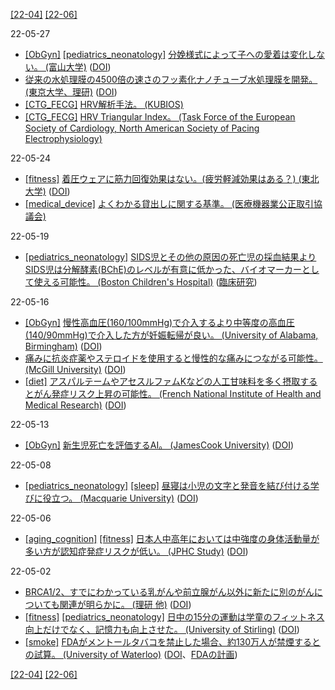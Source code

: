 [\[22-04\]](2204.md) [\[22-06\]](2206.md)

22-05-27
* [\[ObGyn\]](ObGyn.md) [\[pediatrics_neonatology\]](pediatrics_neonatology.md) [分娩様式によって子への愛着は変化しない。 (富山大学)](http://www.med.u-toyama.ac.jp/eco-tuc/result/bonding.html) ([DOI](https://doi.org/10.1016/j.jad.2019.11.005))
* [従来の水処理膜の4500倍の速さのフッ素化ナノチューブ水処理膜を開発。 (東京大学、理研)](http://www.t.u-tokyo.ac.jp/press/pr2022-05-13-001) ([DOI](https://doi.org/10.1126/science.abd0966))
* [\[CTG_FECG\]](CTG_FECG.md) [HRV解析手法。 (KUBIOS)](https://www.kubios.com/hrv-analysis-methods/)
* [\[CTG_FECG\]](CTG_FECG.md) [HRV Triangular Index。 (Task Force of the European Society of Cardiology, North American Society of Pacing Electrophysiology)](https://www.ahajournals.org/doi/10.1161/01.CIR.93.5.1043)

22-05-24
* [\[fitness\]](fitness.md) [着圧ウェアに筋力回復効果はない。(疲労軽減効果はある？) (東北大学)](https://www.tohoku.ac.jp/en/press/do_compression_garments_facilitate_muscle_recoverey.html) ([DOI](https://doi.org/10.1007/s40279-022-01681-4))
* [\[medical_device\]](medical_device.md) [よくわかる貸出しに関する基準。 (医療機器業公正取引協議会)](https://www.jftc-mdi.jp/pdf/kashidashi_kijyun_202009.pdf)

22-05-19
* [\[pediatrics_neonatology\]](pediatrics_neonatology.md) [SIDS児とその他の原因の死亡児の採血結果よりSIDS児は分解酵素(BChE)のレベルが有意に低かった、バイオマーカーとして使える可能性。 (Boston Children's Hospital)](https://www.nejm.org/doi/full/10.1056/NEJMp2119221) ([臨床研究](https://www.childrenshospital.org/conditions/sudden-infant-death-syndrome-sids))

22-05-16
* [\[ObGyn\]](ObGyn.md) [慢性高血圧(160/100mmHg)で介入するより中等度の高血圧(140/90mmHg)で介入した方が妊娠転帰が良い。 (University of Alabama, Birmingham)](https://www.uab.edu/news/health/item/12744-study-shows-treating-preexisting-high-blood-pressure-in-pregnancy-improves-maternal-and-fetal-outcomes) ([DOI](https://doi.org/10.1056/NEJMoa2201295))
* [痛みに抗炎症薬やステロイドを使用すると慢性的な痛みにつながる可能性。 (McGill University)](https://www.mcgill.ca/newsroom/channels/news/discovery-reveals-blocking-inflammation-may-lead-chronic-pain-339532) ([DOI](https://doi.org/10.1126/scitranslmed.abj9954))
* [\[diet\]](diet.md) [アスパルテームやアセスルファムKなどの人工甘味料を多く摂取するとがん発症リスク上昇の可能性。 (French National Institute of Health and Medical Research)](https://www.inrae.fr/en/news/artificial-sweeteners-possible-link-increased-cancer-risk) ([DOI](https://doi.org/10.1371/journal.pmed.1003950))

22-05-13
* [\[ObGyn\]](ObGyn.md) [新生児死亡を評価するAI。 (JamesCook University)](https://www.jcu.edu.au/news/releases/2021/june/ai-breakthrough-in-premature-baby-care) ([DOI](https://doi.org/10.1016/j.compbiomed.2021.104521))

22-05-08
* [\[pediatrics_neonatology\]](pediatrics_neonatology.md) [\[sleep\]](sleep.md) [昼寝は小児の文字と発音を結び付ける学びに役立つ。 (Macquarie University)](https://researchers.mq.edu.au/en/publications/nap-effects-on-pre-school-childrens-learning-of-letter-sound-mapp) ([DOI](https://doi.org/10.1111/cdev.13753))

22-05-06
* [\[aging_cognition\]](aging_cognition.md) [\[fitness\]](fitness.md) [日本人中高年においては中強度の身体活動量が多い方が認知症発症リスクが低い。 (JPHC Study)](https://epi.ncc.go.jp/jphc/outcome/8908.html) ([DOI](https://doi.org/10.1001/jamanetworkopen.2022.4590))

22-05-02
* [BRCA1/2、すでにわかっている乳がんや前立腺がん以外に新たに別のがんについても関連が明らかに。 (理研 他)](https://www.riken.jp/press/2022/20220415_1/index.html) ([DOI](https://doi.org/10.1001/jamaoncol.2022.0476))
* [\[fitness\]](fitness.md) [\[pediatrics_neonatology\]](pediatrics_neonatology.md) [日中の15分の運動は学童のフィットネス向上だけでなく、記憶力も向上させた。 (University of Stirling)](https://www.stir.ac.uk/news/2022/april-2022-news/daily-activity-is-route-to-a-better-memory-as-well-as-fitness-for-pupils-/) ([DOI](https://doi.org/10.3389/fpsyg.2022.812616))
* [\[smoke\]](smoke.md) [FDAがメントールタバコを禁止した場合、約130万人が禁煙するとの試算。 (University of Waterloo)](https://uwaterloo.ca/news/media/more-million-smokers-likely-quit-after-us-bans-menthol) ([DOI](https://doi.org/10.1136/tobaccocontrol-2021-057227)、[FDAの計画](https://www.fda.gov/tobacco-products/products-ingredients-components/menthol-and-other-flavors-tobacco-products))

[\[22-04\]](2204.md) [\[22-06\]](2206.md)
